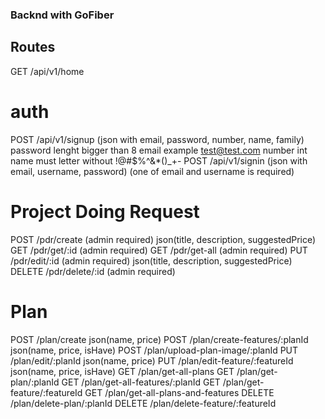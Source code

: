 ### Backnd with GoFiber

## Routes
GET /api/v1/home

# auth
POST /api/v1/signup (json with email, password, number, name, family)
    password lenght bigger than 8
    email example test@test.com
    number int
    name must letter without !@#$%^&*()_+-
POST /api/v1/signin (json with email, username, password) (one of email and username is required)

# Project Doing Request
POST /pdr/create        (admin required)    json(title, description, suggestedPrice)
GET /pdr/get/:id        (admin required)
GET /pdr/get-all        (admin required)
PUT /pdr/edit/:id       (admin required)    json(title, description, suggestedPrice)
DELETE /pdr/delete/:id  (admin required)

# Plan
POST /plan/create                       json(name, price)
POST /plan/create-features/:planId      json(name, price, isHave)
POST /plan/upload-plan-image/:planId
PUT /plan/edit/:planId                  json(name, price)
PUT	/plan/edit-feature/:featureId       json(name, price, isHave)
GET	/plan/get-all-plans
GET	/plan/get-plan/:planId
GET	/plan/get-all-features/:planId
GET	/plan/get-feature/:featureId
GET /plan/get-all-plans-and-features
DELETE /plan/delete-plan/:planId
DELETE /plan/delete-feature/:featureId